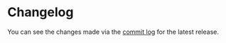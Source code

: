 # Changelog

You can see the changes made via the [commit log](https://github.com/emhr/Deciduous/commits/master) for the latest release.